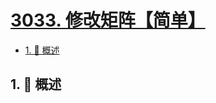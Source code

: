 # [3033. 修改矩阵【简单】](https://github.com/Tdahuyou/TNotes.leetcode/tree/main/notes/3033.%20%E4%BF%AE%E6%94%B9%E7%9F%A9%E9%98%B5%E3%80%90%E7%AE%80%E5%8D%95%E3%80%91)

<!-- region:toc -->

- [1. 📝 概述](#1--概述)

<!-- endregion:toc -->

## 1. 📝 概述
